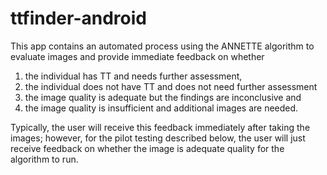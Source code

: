 # ttfinder-android


This app  contains an automated process using the ANNETTE algorithm to evaluate images and provide immediate feedback on whether

1. the individual has TT and needs further assessment, 
2. the individual does not have TT and does not need further assessment 
3. the image quality is adequate but the findings are inconclusive and 
4. the image quality is insufficient and additional images are needed. 

Typically, the user will receive this feedback immediately after taking the images; however, for the pilot testing described below, the user will just receive feedback on whether the image is adequate quality for the algorithm to run.  



